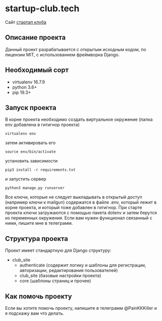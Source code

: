 # startup-club.tech
Сайт [стартап клуба](http://startup-club.tech) 

## Описание проекта
Данный проект разрабатывается с открытым исходным кодом, по лицензии MIT, с использованием фреймворка Django.

## Необходимый сорт

* virtualenv 16.7.9
* python 3.6+
* pip 19.3+

## Запуск проекта

В корне проекта необходимо создать виртуальное окружение (папка env добавлена в гитигнор проекта)

```virtualenv env```

затем активировать его

```source env/bin/activate```

установить зависимости

```pip3 install -r requirements.txt```

и запустить сервер

```python3 manage.py runserver```

Все ключи, которые не следует выкладывать в открытый доступ (например ключи к mailgun) содержатся в файле .env, который лежит в корне проекта, и который тоже
добавлен в гитигнор. При старте проекта ключи загружаются с помощью пакета dotenv и затем берутся из переменных окружения. Если вам нужен функционал связанный с ними, пишите мне в телеграмм.


## Структура проекта

Проект имеет стандартную для Django структуру:

- club_site
    - authenticate (содержит логику и шаблоны для регистрации, авторизации, редактирования пользователей)
    - club_site (базовые настройки проекта)
    - core (шаблоны страниц и прочее)


## Как помочь проекту

Если вы хотите помочь проекту, напишите в телеграмм @PainKKKiller и я подскажу вам что делать.


